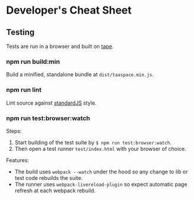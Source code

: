 # Developer's Cheat Sheet

## Testing

Tests are run in a browser and built on [tape](https://github.com/substack/tape).

### npm run build:min

Build a minified, standalone bundle at `dist/taaspace.min.js`.

### npm run lint

Lint source against [standardJS](https://standardjs.com/) style.

### npm run test:browser:watch

Steps:

1. Start building of the test suite by `$ npm run test:browser:watch`.
1. Then open a test runner `test/index.html` with your browser of choice.

Features:

- The build uses `webpack --watch` under the hood so any change to lib or test code rebuilds the suite.
- The runner uses `webpack-livereload-plugin` so expect automatic page refresh at each webpack rebuild.
